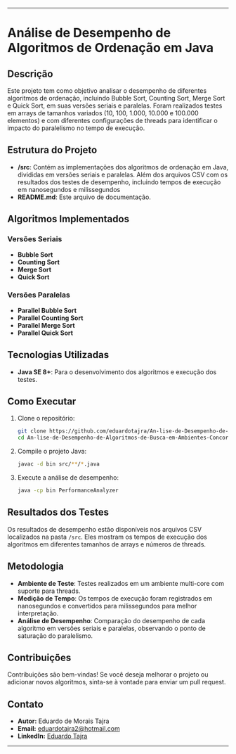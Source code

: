 
---

# Análise de Desempenho de Algoritmos de Ordenação em Java

## Descrição
Este projeto tem como objetivo analisar o desempenho de diferentes algoritmos de ordenação, incluindo Bubble Sort, Counting Sort, Merge Sort e Quick Sort, em suas versões seriais e paralelas. Foram realizados testes em arrays de tamanhos variados (10, 100, 1.000, 10.000 e 100.000 elementos) e com diferentes configurações de threads para identificar o impacto do paralelismo no tempo de execução.

## Estrutura do Projeto
- **/src**: Contém as implementações dos algoritmos de ordenação em Java, divididas em versões seriais e paralelas. Além dos arquivos CSV com os resultados dos testes de desempenho, incluindo tempos de execução em nanosegundos e milissegundos
- **README.md**: Este arquivo de documentação.

## Algoritmos Implementados
### Versões Seriais
- **Bubble Sort**
- **Counting Sort**
- **Merge Sort**
- **Quick Sort**

### Versões Paralelas
- **Parallel Bubble Sort**
- **Parallel Counting Sort**
- **Parallel Merge Sort**
- **Parallel Quick Sort**

## Tecnologias Utilizadas
- **Java SE 8+**: Para o desenvolvimento dos algoritmos e execução dos testes.

## Como Executar
1. Clone o repositório:
   ```bash
   git clone https://github.com/eduardotajra/An-lise-de-Desempenho-de-Algoritmos-de-Busca-em-Ambientes-Concorrentes-e-Paralelos
   cd An-lise-de-Desempenho-de-Algoritmos-de-Busca-em-Ambientes-Concorrentes-e-Paralelos
   ```

2. Compile o projeto Java:
   ```bash
   javac -d bin src/**/*.java
   ```

3. Execute a análise de desempenho:
   ```bash
   java -cp bin PerformanceAnalyzer
   ```

## Resultados dos Testes
Os resultados de desempenho estão disponíveis nos arquivos CSV localizados na pasta `/src`. Eles mostram os tempos de execução dos algoritmos em diferentes tamanhos de arrays e números de threads.

## Metodologia
- **Ambiente de Teste**: Testes realizados em um ambiente multi-core com suporte para threads.
- **Medição de Tempo**: Os tempos de execução foram registrados em nanosegundos e convertidos para milissegundos para melhor interpretação.
- **Análise de Desempenho**: Comparação do desempenho de cada algoritmo em versões seriais e paralelas, observando o ponto de saturação do paralelismo.

## Contribuições
Contribuições são bem-vindas! Se você deseja melhorar o projeto ou adicionar novos algoritmos, sinta-se à vontade para enviar um pull request.

## Contato
- **Autor:** Eduardo de Morais Tajra
- **Email:** eduardotajra2@hotmail.com
- **LinkedIn:** [Eduardo Tajra](https://www.linkedin.com/in/eduardo-tajra-703361235/)

---
